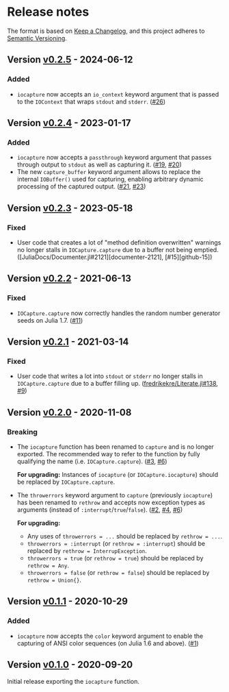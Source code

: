 # Release notes

The format is based on [Keep a Changelog](https://keepachangelog.com/en/1.0.0/),
and this project adheres to [Semantic Versioning](https://semver.org/spec/v2.0.0.html).

## Version [v0.2.5] - 2024-06-12

### Added

* `iocapture` now accepts an `io_context` keyword argument that is passed to the `IOContext` that wraps `stdout` and `stderr`. ([#26])

## Version [v0.2.4] - 2023-01-17

### Added

* `iocapture` now accepts a `passthrough` keyword argument that passes through output to `stdout` as well as capturing it. ([#19], [#20])
* The new `capture_buffer` keyword argument allows to replace the internal `IOBuffer()` used for capturing, enabling arbitrary dynamic processing of the captured output. ([#21], [#23])

## Version [v0.2.3] - 2023-05-18

### Fixed

* User code that creates a lot of "method definition overwritten" warnings no longer stalls in `IOCapture.capture` due to a buffer not being emptied. ([JuliaDocs/Documenter.jl#2121][documenter-2121], [#15][github-15])

## Version [v0.2.2] - 2021-06-13

### Fixed

* `IOCapture.capture` now correctly handles the random number generator seeds on Julia 1.7. ([#11])

## Version [v0.2.1] - 2021-03-14

### Fixed

* User code that writes a lot into `stdout` or `stderr` no longer stalls in `IOCapture.capture` due to a buffer filling up. ([fredrikekre/Literate.jl#138], [#9])

## Version [v0.2.0] - 2020-11-08

### Breaking

* The `iocapture` function has been renamed to `capture` and is no longer exported. The recommended way to refer to the function by fully qualifying the name (i.e. `IOCapture.capture`). ([#3], [#6])

  **For upgrading:** Instances of `iocapture` (or `IOCapture.iocapture`) should be replaced by `IOCapture.capture`.

* The `throwerrors` keyword argument to `capture` (previously `iocapture`) has been renamed to `rethrow` and accepts now exception types as arguments (instead of `:interrupt`/`true`/`false`). ([#2], [#4], [#6])

  **For upgrading:**

  * Any uses of `throwerrors = ...` should be replaced by `rethrow = ...`.
  * `throwerrors = :interrupt` (or `rethrow = :interrupt`) should be replaced by `rethrow = InterrupException`.
  * `throwerrors = true` (or `rethrow = true`) should be replaced by `rethrow = Any`.
  * `throwerrors = false` (or `rethrow = false`) should be replaced by `rethrow = Union{}`.

## Version [v0.1.1] - 2020-10-29

### Added

* `iocapture` now accepts the `color` keyword argument to enable the capturing of ANSI color sequences (on Julia 1.6 and above). ([#1])

## Version [v0.1.0] - 2020-09-20

Initial release exporting the `iocapture` function.


<!-- Links generated by Changelog.jl -->

[v0.1.0]: https://github.com/JuliaDocs/IOCapture.jl/releases/tag/v0.1.0
[v0.1.1]: https://github.com/JuliaDocs/IOCapture.jl/releases/tag/v0.1.1
[v0.2.0]: https://github.com/JuliaDocs/IOCapture.jl/releases/tag/v0.2.0
[v0.2.1]: https://github.com/JuliaDocs/IOCapture.jl/releases/tag/v0.2.1
[v0.2.2]: https://github.com/JuliaDocs/IOCapture.jl/releases/tag/v0.2.2
[v0.2.3]: https://github.com/JuliaDocs/IOCapture.jl/releases/tag/v0.2.3
[v0.2.4]: https://github.com/JuliaDocs/IOCapture.jl/releases/tag/v0.2.4
[v0.2.5]: https://github.com/JuliaDocs/IOCapture.jl/releases/tag/v0.2.5
[#1]: https://github.com/JuliaDocs/IOCapture.jl/issues/1
[#2]: https://github.com/JuliaDocs/IOCapture.jl/issues/2
[#3]: https://github.com/JuliaDocs/IOCapture.jl/issues/3
[#4]: https://github.com/JuliaDocs/IOCapture.jl/issues/4
[#6]: https://github.com/JuliaDocs/IOCapture.jl/issues/6
[#9]: https://github.com/JuliaDocs/IOCapture.jl/issues/9
[#11]: https://github.com/JuliaDocs/IOCapture.jl/issues/11
[#19]: https://github.com/JuliaDocs/IOCapture.jl/issues/19
[#20]: https://github.com/JuliaDocs/IOCapture.jl/issues/20
[#21]: https://github.com/JuliaDocs/IOCapture.jl/issues/21
[#23]: https://github.com/JuliaDocs/IOCapture.jl/issues/23
[#26]: https://github.com/JuliaDocs/IOCapture.jl/issues/26
[fredrikekre/Literate.jl#138]: https://github.com/fredrikekre/Literate.jl/issues/138
